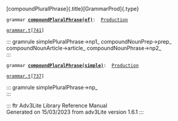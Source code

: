 [compoundPluralPhrase]{.title}[GrammarProd]{.type}

`grammar `**[`compoundPluralPhrase(of)`](../object/compoundPluralPhrase(of).html)**` :   `[`Production`](../object/Production.html)

[`grammar.t`](../file/grammar.t.html)`[`[`741`](../source/grammar.t.html#741)`]`

::: gramrule
simplePluralPhrase-\>np1\_ compoundNounPrep-\>prep\_\
compoundNounArticle-\>article\_ compoundNounPhrase-\>np2\_\
:::

`grammar `**[`compoundPluralPhrase(simple)`](../object/compoundPluralPhrase(simple).html)**` :   `[`Production`](../object/Production.html)

[`grammar.t`](../file/grammar.t.html)`[`[`737`](../source/grammar.t.html#737)`]`

::: gramrule
simplePluralPhrase-\>np\_\
:::

::: ftr
Adv3Lite Library Reference Manual\
Generated on 15/03/2023 from adv3Lite version 1.6.1
:::
